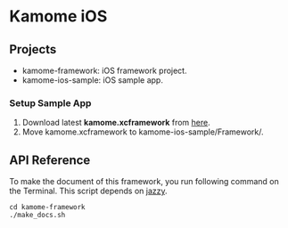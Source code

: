 # Kamome iOS

## Projects

- kamome-framework: iOS framework project.
- kamome-ios-sample: iOS sample app.

### Setup Sample App

1. Download latest **kamome.xcframework** from [here](https://github.com/HituziANDO/kamome/releases).
2. Move kamome.xcframework to kamome-ios-sample/Framework/.

## API Reference

To make the document of this framework, you run following command on the Terminal. This script depends on [jazzy](https://github.com/realm/jazzy).

```
cd kamome-framework
./make_docs.sh
```

